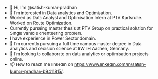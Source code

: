 - 👋 Hi, I’m @satish-kumar-pradhan
- 👀 I’m interested in Data analytics and Optimisation.
- Worked as Data Analyst and Optimisation Intern at PTV Karlsruhe. Worked on Route Optimization.
- Currently pursuing master thesis at PTV Group on practical solution for Single vahicle orienteering problem.
- I have experience in Power Sector domain. 
- 🌱 I’m currently pursuing a full time campus master degree in Data analytics and decision science at RWTH Aachen, Germany.
- 💞️ I’m looking to collaborate on data analytics or optimisation projects online.
- 📫 How to reach me linkedin on https://www.linkedin.com/in/satish-kumar-pradhan-b9411815/.

<!---
satish-kumar-pradhan/satish-kumar-pradhan is a ✨ special ✨ repository because its `README.md` (this file) appears on your GitHub profile.
You can click the Preview link to take a look at your changes.
--->
